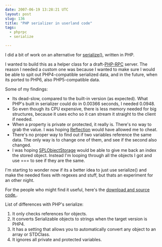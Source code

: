 ```yaml
---
date: 2007-06-19 13:28:21 UTC
layout: post
slug: 136
title: "PHP serializer in userland code"
tags:
  - phprpc
  - serialize

---
```

<p>
  I did a bit of work on an alternative for <a href="http://www.php.net/serialize">serialize()</a>, written in PHP.</p>

<p>I wanted to build this as a helper class for a draft-<a href="http://evertpot.com/133">PHP-RPC</a> server. The reason I needed a custom one was because I wanted to make sure I would be able to spit out PHP4-compatible serialized data, and in the future, when its ported to PHP6, also PHP5-compatible data.</p>

<p>Some of my findings:</p>

<ul>
  <li>Its dead-slow, compared to the built-in version (as expected). What PHP's built in serializer could do in 0.00366 seconds, I needed 0.0948.</li>
  <li>So even though its CPU expensive, there is less memory needed for big structures, because it uses echo so it can stream it straight to the client if needed.</li>
  <li>When a property is private or protected, it really is. There's no way to grab the value. I was hoping <a href="http://php.net/oop5.reflection">Reflection</a> would have allowed me to cheat.</li>
  <li>There's no proper way to find out if two variables reference the same data. The only way is to change one of them, and see if the second also changed.</li>
  <li>I was hoping <a href="http://www.php.net/~helly/php/ext/spl/classSplObjectStorage.html">SPLObjectStorage</a> would be able to give me back an index the stored object. Instead I'm looping through all the objects I got and use === to see if they are the same.</li>
</ul>

<p>I'm starting to wonder now if its a better idea to just use serialize() and make the needed fixes with regexes and stuff, but thats an experiment for an other night.</p>

<p>For the people who might find it useful, here's the <a href="http://www.rooftopsolutions.nl/code?p=PHPRPC&a=s">download and source code.</a>.</p>

<p>List of differences with PHP's serialize:</p>

<ol>
  <li>It only checks references for objects.</li>
  <li>It converts Serializable objects to strings when the target version is PHP4.</li>
  <li>It has a setting that allows you to automatically convert any object to an array or STDClass.</li>
  <li>It ignores all private and protected variables.</li>
</ol>
